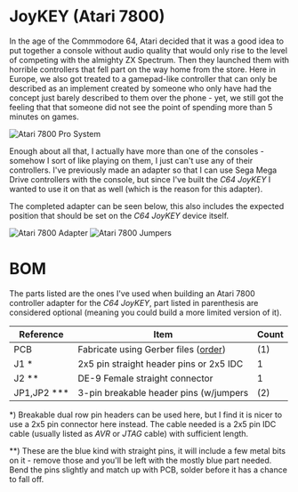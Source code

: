 # JoyKEY (Atari 7800)

In the age of the Commmodore 64, Atari decided that it was a good idea to put together a console without audio quality that would only rise to the level of competing with the almighty ZX Spectrum. Then they launched them with horrible controllers that fell part on the way home from the store. Here in Europe, we also got treated to a gamepad-like controller that can only be described as an implement created by someone who only have had the concept just barely described to them over the phone - yet, we still got the feeling that that someone did not see the point of spending more than 5 minutes on games.

![Atari 7800 Pro System](https://github.com/tebl/C64-JoyKEY/raw/main/gallery/a7800_system.jpg)

Enough about all that, I actually have more than one of the consoles - somehow I sort of like playing on them, I just can't use any of their controllers. I've previously made an adapter so that I can use Sega Mega Drive controllers with the console, but since I've built the *C64 JoyKEY* I wanted to use it on that as well (which is the reason for this adapter).

The completed adapter can be seen below, this also includes the expected position that should be set on the *C64 JoyKEY* device itself.

![Atari 7800 Adapter](https://github.com/tebl/C64-JoyKEY/raw/main/gallery/a7800_adapter.jpg)
![Atari 7800 Jumpers](https://github.com/tebl/C64-JoyKEY/raw/main/gallery/a7800_jumpers.jpg)

# BOM
The parts listed are the ones I've used when building an Atari 7800 controller adapter for the *C64 JoyKEY*, part listed in parenthesis are considered optional (meaning you could build a more limited version of it). 

| Reference     | Item                                      | Count |
| ------------- | ----------------------------------------- | ----- |
| PCB           | Fabricate using Gerber files ([order]())  |    (1)|
| J1 *          | 2x5 pin straight header pins or 2x5 IDC   |     1 |
| J2 **         | DE-9 Female straight connector            |     1 |
| JP1,JP2 ***   | 3-pin breakable header pins (w/jumpers    |    (2)|

*) Breakable dual row pin headers can be used here, but I find it is nicer to use a 2x5 pin connector here instead. The cable needed is a 2x5 pin IDC cable (usually listed as *AVR* or *JTAG* cable) with sufficient length.

**) These are the blue kind with straight pins, it will include a few metal bits on it - remove those and you'll be left with the mostly blue part needed. Bend the pins slightly and match up with PCB, solder before it has a chance to fall off.
